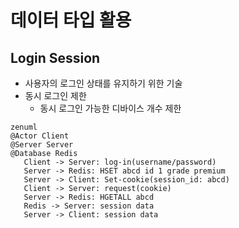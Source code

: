 # 데이터 타입 활용

## Login Session
 - 사용자의 로그인 상태를 유지하기 위한 기술
 - 동시 로그인 제한
   - 동시 로그인 가능한 디바이스 개수 제한

```mermaid
zenuml
@Actor Client
@Server Server
@Database Redis
   Client -> Server: log-in(username/password)
   Server -> Redis: HSET abcd id 1 grade premium
   Server -> Client: Set-cookie(session_id: abcd)
   Client -> Server: request(cookie)
   Server -> Redis: HGETALL abcd
   Redis -> Server: session data
   Server -> Client: session data
```